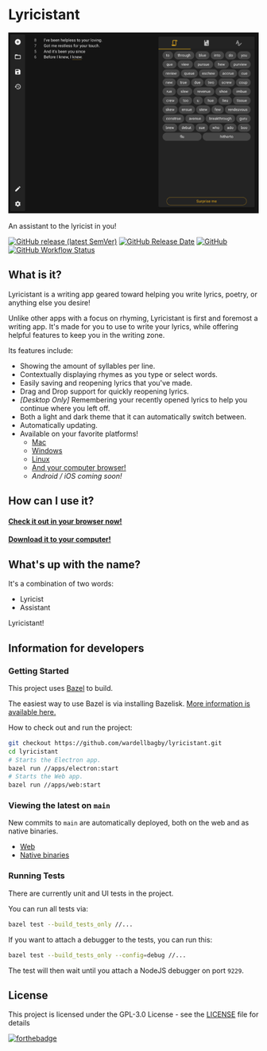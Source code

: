 # Lyricistant
![lyricistant](lyricistant.png)

An assistant to the lyricist in you!

[![GitHub release (latest SemVer)](https://img.shields.io/github/v/release/wardellbagby/lyricistant?style=for-the-badge)](https://lyricistant.app/#download)
[![GitHub Release Date](https://img.shields.io/github/release-date/wardellbagby/lyricistant?style=for-the-badge)](https://lyricistant.app/#download)
[![GitHub](https://img.shields.io/github/license/wardellbagby/lyricistant?style=for-the-badge)](https://github.com/wardellbagby/lyricistant/blob/main/LICENSE.md)
[![GitHub Workflow Status](https://img.shields.io/github/workflow/status/wardellbagby/lyricistant/Continuous%20Integration?style=for-the-badge)](https://github.com/wardellbagby/lyricistant/actions?query=workflow%3A%22Continuous+Integration%22)

## What is it?

Lyricistant is a writing app geared toward helping you write lyrics, poetry, or anything else you desire!

Unlike other apps with a focus on rhyming, Lyricistant is first and foremost a writing app. It's made for you to use to 
write your lyrics, while offering helpful features to keep you in the writing zone.

Its features include:
- Showing the amount of syllables per line.
- Contextually displaying rhymes as you type or select words.
- Easily saving and reopening lyrics that you've made.
- Drag and Drop support for quickly reopening lyrics.
- _[Desktop Only]_ Remembering your recently opened lyrics to help you continue where you left off.
- Both a light and dark theme that it can automatically switch between.
- Automatically updating.
- Available on your favorite platforms!
  - [Mac](https://lyricistant.app/#download)
  - [Windows](https://lyricistant.app/#download)
  - [Linux](https://lyricistant.app/#download)
  - [And your computer browser!](https://lyricistant.app)
  - _Android / iOS coming soon!_

## How can I use it?

#### [Check it out in your browser now!](https://lyricistant.app)  
#### [Download it to your computer!](https://lyricistant.app/#download)

## What's up with the name?

It's a combination of two words:

- Lyricist
- Assistant

Lyricistant!


## Information for developers
### Getting Started

This project uses [Bazel](https://www.bazel.build/) to build. 

The easiest way to use Bazel is via installing Bazelisk. [More information is available here.](https://docs.bazel.build/versions/master/install-bazelisk.html)

How to check out and run the project:
```bash
git checkout https://github.com/wardellbagby/lyricistant.git
cd lyricistant
# Starts the Electron app.
bazel run //apps/electron:start
# Starts the Web app.
bazel run //apps/web:start
```


### Viewing the latest on `main`

New commits to `main` are automatically deployed, both on the web and as native binaries.

- [Web](https://dev.lyricistant.app)  
- [Native binaries](https://github.com/wardellbagby/lyricistant/releases/tag/latest)
### Running Tests
There are currently unit and UI tests in the project.

You can run all tests via:

```bash
bazel test --build_tests_only //...
```

If you want to attach a debugger to the tests, you can run this:

```bash
bazel test --build_tests_only --config=debug //...
```

The test will then wait until you attach a NodeJS debugger on port `9229`.

## License

This project is licensed under the GPL-3.0 License - see the [LICENSE](LICENSE.md) file for details

[![forthebadge](https://forthebadge.com/images/badges/built-with-grammas-recipe.svg)](https://forthebadge.com)
